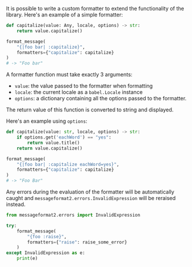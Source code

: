 It is possible to write a custom formatter to extend the functionality of the
library. Here's an example of a simple formatter:

```python
def capitalize(value: Any, locale, options) -> str:
    return value.capitalize()

format_message(
    "{|foo bar| :capitalize}",
    formatters={"capitalize": capitalize}
)
# -> "Foo bar"
```

A formatter function must take exactly 3 arguments:

- `value`: the value passed to the formatter when formatting
- `locale`: the current locale as a `babel.Locale` instance
- `options`: a dictionary containing all the options passed to the formatter.

The return value of this function is converted to string and displayed.

Here's an example using `options`:

```python
def capitalize(value: str, locale, options) -> str:
    if options.get('eachWord') == "yes":
        return value.title()
    return value.capitalize()

format_message(
    "{|foo bar| :capitalize eachWord=yes}",
    formatters={"capitalize": capitalize}
)
# -> "Foo Bar"
```

Any errors during the evaluation of the formatter will be automatically caught
and `messageformat2.errors.InvalidExpression` will be reraised instead.

```python
from messageformat2.errors import InvalidExpression

try:
    format_message(
        "{foo :raise}",
        formatters={"raise": raise_some_error}
    )
except InvalidExpression as e:
    print(e)
```

